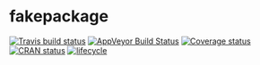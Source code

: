 
<!-- README.md is generated from README.Rmd. Please edit that file -->

# fakepackage

[![Travis build status](https://travis-ci.org/fakeorg/fakepackage.svg?branch=master)](https://travis-ci.org/fakeorg/fakepackage)
[![AppVeyor Build Status](https://ci.appveyor.com/api/projects/status/github/fakeorg/fakepackage?branch=master&svg=true)](https://ci.appveyor.com/project/fakeorg/fakepackage)
[![Coverage status](https://codecov.io/gh/fakeorg/fakepackage/branch/master/graph/badge.svg)](https://codecov.io/github/fakeorg/fakepackage?branch=master)
[![CRAN status](http://www.r-pkg.org/badges/version/fakepackage)](https://cran.r-project.org/package=fakepackage)
[![lifecycle](https://img.shields.io/badge/lifecycle-stable-brightgreen.svg)](https://www.tidyverse.org/lifecycle/#stable)
